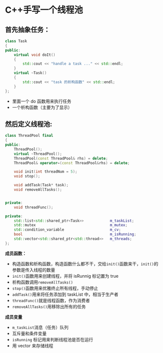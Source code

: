 # C++手写一个线程池

## 首先抽象任务：

```cpp
class Task
{
public:
    virtual void doIt()
    {
        std::cout << "handle a task ..." << std::endl;
    }
    virtual ~Task()
    {
        std::cout << "task 的析构函数" << std::endl;
    }
};
```

-   里面一个 do 函数用来执行任务
-   一个析构函数（主要为了显示）



## 然后定义线程池:

```cpp
class ThreadPool final
{
public:
    ThreadPool();
    virtual ~ThreadPool();
    ThreadPool(const ThreadPool& rhs) = delete;
    ThreadPool& operator=(const ThreadPool&rhs) = delete;

    void init(int threadNum = 5);
    void stop();

    void addTask(Task* task);
    void removeAllTasks();


private:
    void threadFunc();

private:
    std::list<std::shared_ptr<Task>>            m_taskList;
    std::mutex                                  m_mutex;
    std::condition_variable                     m_cv;
    bool                                        m_isRunning;
    std::vector<std::shared_ptr<std::thread>>   m_threads;
};
```

**成员函数：**

-   构造函数和析构函数，构造函数什么都不干，交给`init()`函数来干，`init()`的参数是传入线程的数量
-   `init()`函数用来创建线程，并将 isRunnig 标记置为 true
-   析构函数调用`removeAllTasks()`
-   `stop()`函数用来优雅终止所有线程，手动停止
-   `addTask()`用来将任务添加到 taskList 中，相当于生产者
-   `threadFunc()`就是线程函数，作为消费者
-   `removeAllTasks()`用移除出所有的任务

**成员变量**

-   `m_taskList`消息（任务）队列
-   互斥量和条件变量
-   `isRunning` 标记用来判断线程池是否在运行
-   用 vector 来存储线程

